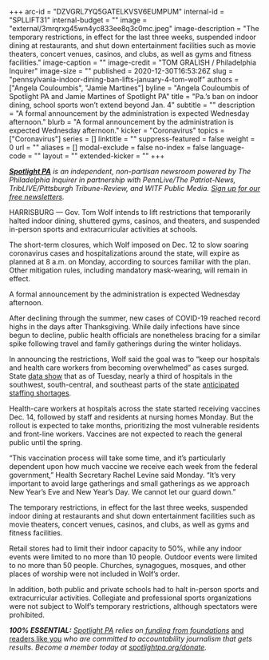 +++
arc-id = "DZVGRL7YQ5GATELKVSV6EUMPUM"
internal-id = "SPLLIFT31"
internal-budget = ""
image = "external/3mrqrxg45wn4yc833ee8q3c0mc.jpeg"
image-description = "The temporary restrictions, in effect for the last three weeks, suspended indoor dining at restaurants, and shut down entertainment facilities such as movie theaters, concert venues, casinos, and clubs, as well as gyms and fitness facilities."
image-caption = ""
image-credit = "TOM GRALISH / Philadelphia Inquirer"
image-size = ""
published = 2020-12-30T16:53:26Z
slug = "pennsylvania-indoor-dining-ban-lifts-january-4-tom-wolf"
authors = ["Angela Couloumbis", "Jamie Martines"]
byline = "Angela Couloumbis of Spotlight PA and Jamie Martines of Spotlight PA"
title = "Pa.’s ban on indoor dining, school sports won’t extend beyond Jan. 4"
subtitle = ""
description = "A formal announcement by the administration is expected Wednesday afternoon."
blurb = "A formal announcement by the administration is expected Wednesday afternoon."
kicker = "Coronavirus"
topics = ["Coronavirus"]
series = []
linktitle = ""
suppress-featured = false
weight = 0
url = ""
aliases = []
modal-exclude = false
no-index = false
language-code = ""
layout = ""
extended-kicker = ""
+++

<a href="https://www.spotlightpa.org/"><i><b>Spotlight PA</b></i></a><i> is an independent, non-partisan newsroom powered by The Philadelphia Inquirer in partnership with PennLive/The Patriot-News, TribLIVE/Pittsburgh Tribune-Review, and WITF Public Media. </i><a href="https://www.spotlightpa.org/newsletters"><i>Sign up for our free newsletters</i></a><i>.</i>

HARRISBURG — Gov. Tom Wolf intends to lift restrictions that temporarily halted indoor dining, shuttered gyms, casinos, and theaters, and suspended in-person sports and extracurricular activities at schools.

The short-term closures, which Wolf imposed on Dec. 12 to slow soaring coronavirus cases and hospitalizations around the state, will expire as planned at 8 a.m. on Monday, according to sources familiar with the plan. Other mitigation rules, including mandatory mask-wearing, will remain in effect.

A formal announcement by the administration is expected Wednesday afternoon.

After declining through the summer, new cases of COVID-19 reached record highs in the days after Thanksgiving. While daily infections have since begun to decline, public health officials are nonetheless bracing for a similar spike following travel and family gatherings during the winter holidays.

<script src="https://www.spotlightpa.org/embed.js" async></script><div data-spl-embed-version="1" data-spl-src="https://www.spotlightpa.org/embeds/donate/?teaser_text=Spotlight%20PA%20provides%20essential%2C%20public-service%20journalism%20thanks%20to%20readers%20like%20you.%20%3Cb%3EHelp%20us%20sustain%20this%20critical%20coverage%20in%202021.%3C%2Fb%3E"></div>


In announcing the restrictions, Wolf said the goal was to “keep our hospitals and health care workers from becoming overwhelmed” as cases surged. State <a href="https://www.health.pa.gov/topics/disease/coronavirus/Pages/Cases.aspx">data show</a> that as of Tuesday, nearly a third of hospitals in the southwest, south-central, and southeast parts of the state <a href="https://www.spotlightpa.org/news/2020/12/pennsylvania-hospitals-coronavirus-staffing-shortages/">anticipated staffing shortages</a>.

Health-care workers at hospitals across the state started receiving vaccines Dec. 14, followed by staff and residents at nursing homes Monday. But the rollout is expected to take months, prioritizing the most vulnerable residents and front-line workers. Vaccines are not expected to reach the general public until the spring.

“This vaccination process will take some time, and it’s particularly dependent upon how much vaccine we receive each week from the federal government,” Health Secretary Rachel Levine said Monday. “It’s very important to avoid large gatherings and small gatherings as we approach New Year’s Eve and New Year’s Day. We cannot let our guard down.”

The temporary restrictions, in effect for the last three weeks, suspended indoor dining at restaurants and shut down entertainment facilities such as movie theaters, concert venues, casinos, and clubs, as well as gyms and fitness facilities.

Retail stores had to limit their indoor capacity to 50%, while any indoor events were limited to no more than 10 people. Outdoor events were limited to no more than 50 people. Churches, synagogues, mosques, and other places of worship were not included in Wolf’s order.

In addition, both public and private schools had to halt in-person sports and extracurricular activities. Collegiate and professional sports organizations were not subject to Wolf’s temporary restrictions, although spectators were prohibited.

<i><b>100% ESSENTIAL:</b></i><i> </i><a href="https://www.spotlightpa.org/"><i>Spotlight PA</i></a><i> relies on</i><a href="https://www.spotlightpa.org/support"><i> funding from foundations</i></a><i> </i><a href="https://www.spotlightpa.org/support">and readers like you</a><i> who are committed to accountability journalism that gets results. Become a member today at </i><a href="http://checkout.fundjournalism.org/memberform?org_id=spotlightpa&campaign=701f4000000TVuIAAW"><i>spotlightpa.org/donate</i></a><i>.</i>
